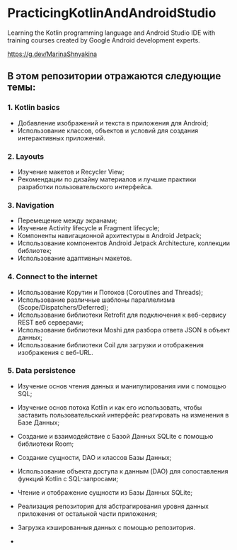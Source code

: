 # PracticingKotlinAndAndroidStudio

Learning the Kotlin programming language and Android Studio IDE 
with training courses created by Google Android development experts.

https://g.dev/MarinaShnyakina

## В этом репозитории отражаются следующие темы:

### 1. Kotlin basics
  - Добавление изображений и текста в приложения для Android;
  - Использование классов, объектов и условий для создания интерактивных приложений.
     
### 2. Layouts
  - Изучение макетов и Recycler View;
  - Рекомендации по дизайну материалов и лучшие практики разработки пользовательского интерфейса.
    
### 3. Navigation
  - Перемещение между экранами;
  - Изучение Activity lifecycle и Fragment lifecycle;
  - Компоненты навигационной архитектуры в Android Jetpack;
  - Использование компонентов Android Jetpack Architecture, коллекции библиотек;
  - Использование адаптивныч макетов.

### 4. Connect to the internet
  - Использование Корутин и Потоков (Coroutines and Threads);
  - Использование различные шаблоны параллелизма (Scope/Dispatchers/Deferred);
  - Использование библиотеки Retrofit для подключения к веб-сервису REST веб серверами;
  - Использование библиотеки Moshi для разбора ответа JSON в объект данных;
  - Использование библиотеки Coil для загрузки и отображения изображения с веб-URL.

### 5. Data persistence
  - Изучение основ чтения данных и манипулирования ими с помощью SQL;
  - Изучение основ потока Kotlin и как его использовать, чтобы заставить пользовательский интерфейс реагировать на изменения в Базе Данных;
  - Создание и взаимодействие с Базой Данных SQLite с помощью библиотеки Room;
  - Создание сущности, DAO и классов Базы Данных;
  - Использование объекта доступа к данным (DAO) для сопоставления функций Kotlin с SQL-запросами;
  - Чтение и отображение сущности из Базы Данных SQLite;
  - Реализация репозитория для абстрагирования уровня данных приложения от остальной части приложения;
  - Загрузка кэшированныя данных с помощью репозитория.


  - 
